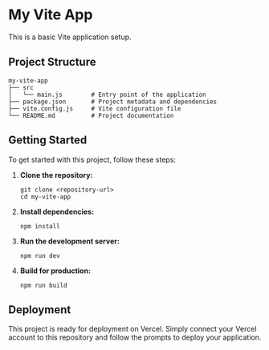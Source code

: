 # My Vite App

This is a basic Vite application setup.

## Project Structure

```
my-vite-app
├── src
│   └── main.js        # Entry point of the application
├── package.json       # Project metadata and dependencies
├── vite.config.js     # Vite configuration file
└── README.md          # Project documentation
```

## Getting Started

To get started with this project, follow these steps:

1. **Clone the repository:**
   ```
   git clone <repository-url>
   cd my-vite-app
   ```

2. **Install dependencies:**
   ```
   npm install
   ```

3. **Run the development server:**
   ```
   npm run dev
   ```

4. **Build for production:**
   ```
   npm run build
   ```

## Deployment

This project is ready for deployment on Vercel. Simply connect your Vercel account to this repository and follow the prompts to deploy your application.